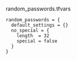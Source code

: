 random_passwords.tfvars
```
random_passwords = {
  default_settings = {}
  no_special = {
    length  = 32
    special = false
  }
}
```
